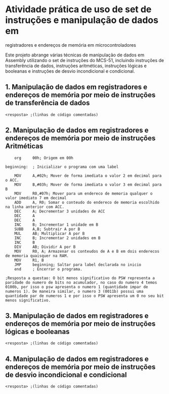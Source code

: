 # Atividade prática de uso de set de instruções e manipulação de dados em
registradores e endereços de memória em microcontroladores

Este projeto abrange várias técnicas de manipulação de dados em Assembly utilizando o set de instruções do MCS-51, incluindo instruções de transferência de dados, instruções aritméticas, instruções lógicas e booleanas e instruções de desvio incondicional e condicional.

<a name='transferencia'></a>
## 1. Manipulação de dados em registradores e endereços de memória por meio de instruções de transferência de dados

```assembly
<resposta> ;(linhas de código comentadas)
```

<a name='aritmetica'></a>
## 2. Manipulação de dados em registradores e endereços de memória por meio de instruções Aritméticas

```assembly
	org 	00h; Origem em 00h

beginning:	; Inicializar o programa com uma label

	MOV		A,#02h; Mover de forma imediata o valor 2 em decimal para o ACC.
	MOV 	B,#03h; Mover de forma imediata o valor 3 em decimal para B
	MOV 	R0,#07h; Mover para um endereco de memoria qualquer o valor imediato 7 em decimal
	ADD		A, R0; Somar o conteudo do endereco de memoria escolhido na linha anterior com ACC.
	DEC		A; Decrementar 3 unidades de ACC
	DEC		A
	DEC		A
	INC 	B; Incrementar 1 unidade em B
	SUBB 	A,B; Subtrair A por B
	MUL 	AB; Multiplicar A por B
	INC 	B; Incrementar 2 unidades em B
	INC 	B
	DIV 	AB; Dividir A por B
	MOV 	R0, A; Armazenar os conteudos de A e B em dois enderecos de memoria quaisquer na RAM.
	MOV 	R1, B
	JMP 	beginning; Saltar para label declarada no inicio
	end		; Encerrar o programa.

;Resposta a questao: O bit menos significativo do PSW representa a paridade do numero de bits no acumulador, no caso do numero 4 temos 0100b, por isso o psw apresenta o numero 1 (quantidade impar de numeros 1). De maneira similar, o numero 3 (0011b) possui uma quantidade par de numeros 1 e por isso o PSW apresenta um 0 no seu bit menos significativo. 

```

<a name='logica'></a>
## 3. Manipulação de dados em registradores e endereços de memória por meio de instruções lógicas e booleanas

```assembly
<resposta> ;(linhas de código comentadas)
```

<a name='desvio'></a>
## 4. Manipulação de dados em registradores e endereços de memória por meio de instruções de desvio incondicional e condicional

```assembly
<resposta> ;(linhas de código comentadas)
```
